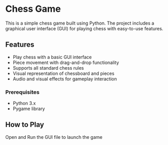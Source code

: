 # Chess Game

This is a simple chess game built using Python. The project includes a graphical user interface (GUI) for playing chess with easy-to-use features.

## Features
- Play chess with a basic GUI interface
- Piece movement with drag-and-drop functionality
- Supports all standard chess rules
- Visual representation of chessboard and pieces
- Audio and visual effects for gameplay interaction

### Prerequisites

- Python 3.x
- Pygame library

## How to Play
Open and Run the GUI file to launch the game

